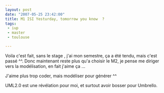 ```yaml
---
layout: post
date: "2007-05-25 23:42:00"
title: M1 ISI Yesturday, tomorrow you know  ?
tags:
 - iup
 - master
 - toulouse

---
```


Voila c'est fait, sans le stage , j'ai mon semestre, ça a été tendu, mais c'est passé ^^. Donc maintenant reste plus qu'a choisir le M2, je pense me diriger vers la modélisation, en fait j'aime ça ...

J'aime plus trop coder, mais modéliser pour générer ^^

UML2.0 est une révélation pour moi, et surtout avoir bosser pour Umbrello.
